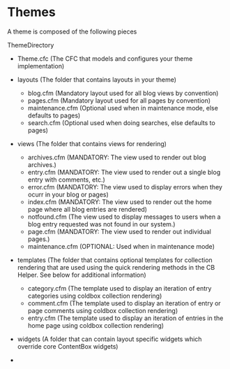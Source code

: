 # Themes

A theme is composed of the following pieces

<i class="fa fa-folder-open"></i> ThemeDirectory
 
 - <i class="fa fa-file"></i> Theme.cfc (The CFC that models and configures your theme implementation)
 
 - <i class="fa fa-folder-open"></i> layouts (The folder that contains layouts in your theme)
   + <i class="fa fa-folder-open"></i> blog.cfm (Mandatory layout used for all blog views by convention)
   + <i class="fa fa-folder-open"></i> pages.cfm (Mandatory layout used for all pages by convention)
   + <i class="fa fa-folder-open"></i> maintenance.cfm (Optional used when in maintenance mode, else defaults to pages)
   + <i class="fa fa-folder-open"></i> search.cfm (Optional used when doing searches, else defaults to pages)
 
 - <i class="fa fa-folder-open"></i> views (The folder that contains views for rendering)
 	 + <i class="fa fa-folder-open"></i> archives.cfm (MANDATORY: The view used to render out blog archives.)
 	 + <i class="fa fa-folder-open"></i> entry.cfm (MANDATORY: The view used to render out a single blog entry with comments, etc.)
 	 + <i class="fa fa-folder-open"></i> error.cfm (MANDATORY: The view used to display errors when they ocurr in your blog or pages)
 	 + <i class="fa fa-folder-open"></i> index.cfm (MANDATORY: The view used to render out the home page where all blog entries are rendered)
 	 + <i class="fa fa-folder-open"></i> notfound.cfm (The view used to display messages to users when a blog entry requested was not found in our system.)
 	 + <i class="fa fa-folder-open"></i> page.cfm (MANDATORY: The view used to render out individual pages.)
 	 + <i class="fa fa-folder-open"></i> maintenance.cfm (OPTIONAL: Used when in maintenance mode)

- <i class="fa fa-folder-open"></i> templates (The folder that contains optional templates for collection rendering that are used using the quick rendering methods in the CB Helper. See below for additional information)

  + <i class="fa fa-folder-open"></i> category.cfm (The template used to display an iteration of entry categories using coldbox collection rendering)
  + <i class="fa fa-folder-open"></i> comment.cfm (The template used to display an iteration of entry or page comments using coldbox collection rendering)
  + <i class="fa fa-folder-open"></i> entry.cfm (The template used to display an iteration of entries in the home page using coldbox collection rendering)

- <i class="fa fa-folder-open"></i> widgets (A folder that can contain layout specific widgets which override core ContentBox widgets)
- 



